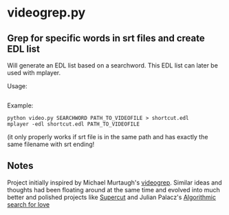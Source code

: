 # videogrep.py
## Grep for specific words in srt files and create EDL list

Will generate an EDL list based on a searchword. This EDL list can later be used with mplayer.

Usage: 
``` python video.py SEARCHWORD PATH_TO_VIDEOFILE
```
Example:
```
python video.py SEARCHWORD PATH_TO_VIDEOFILE > shortcut.edl
mplayer -edl shortcut.edl PATH_TO_VIDEOFILE
```
(it only properly works if srt file is in the same path and has exactly the same filename with srt ending!

## Notes
Project initially inspired by Michael Murtaugh's [videogrep](http://activearchives.org/wiki/Videogrep).
Similar ideas and thoughts had been floating around at the same time and evolved into much better and polished projects like [Supercut](http://www.supercut.org) and Julian Palacz's [Algorithmic search for love](http://julian.palacz.at/film/algorithmic-search-for-love)


